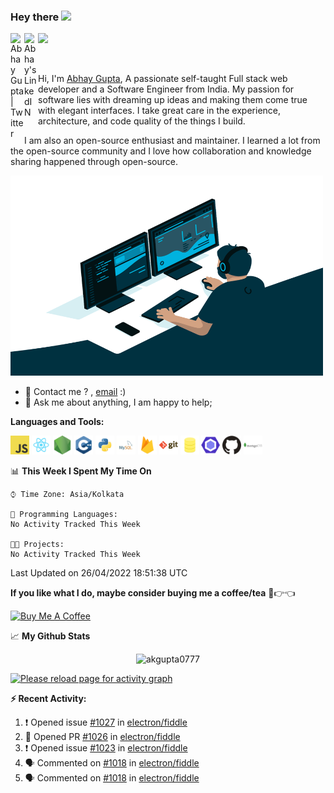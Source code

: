 ### Hey there <img src="https://media.giphy.com/media/hvRJCLFzcasrR4ia7z/giphy.gif" width="25px">
<a href="https://twitter.com/akgupta0777">
  <img align="left" alt="Abhay Gupta | Twitter" width="22px" src="https://raw.githubusercontent.com/peterthehan/peterthehan/master/assets/twitter.svg" />
</a>
<a href="https://www.linkedin.com/in/abhay-gupta-88bb67188/">
  <img align="left" alt="Abhay's LinkedIN" width="22px" src="https://raw.githubusercontent.com/peterthehan/peterthehan/master/assets/linkedin.svg" />
</a>

![](https://visitor-badge.glitch.me/badge?page_id=akgupta0777.akgupta0777)

<br />

Hi, I'm [Abhay Gupta](https://twitter.com/akgupta0777), A passionate self-taught Full stack web developer and a Software Engineer from India. My passion for software lies with dreaming up ideas and making them come true with elegant interfaces. I take great care in the experience, architecture, and code quality of the things I build.

I am also an open-source enthusiast and maintainer. I learned a lot from the open-source community and I love how collaboration and knowledge sharing happened through open-source.


  <img alt="GIF" src="https://github.com/akgupta0777/akgupta0777/blob/main/animated.gif?raw=true" width="500" height="320" />
  
- 💼 Contact me ? , [email](mailto:akgupta0777@gmail.com) :)
- 💬 Ask me about anything, I am happy to help;

**Languages and Tools:**  

<code><img height="30" src="https://raw.githubusercontent.com/github/explore/80688e429a7d4ef2fca1e82350fe8e3517d3494d/topics/javascript/javascript.png"></code>
<code><img height="30" src="https://raw.githubusercontent.com/github/explore/80688e429a7d4ef2fca1e82350fe8e3517d3494d/topics/react/react.png"></code>
<code><img height="30" src="https://raw.githubusercontent.com/github/explore/80688e429a7d4ef2fca1e82350fe8e3517d3494d/topics/nodejs/nodejs.png"></code>
<code><img height="30" src="https://raw.githubusercontent.com/github/explore/80688e429a7d4ef2fca1e82350fe8e3517d3494d/topics/cpp/cpp.png"></code>
<code><img height="30" src="https://raw.githubusercontent.com/github/explore/80688e429a7d4ef2fca1e82350fe8e3517d3494d/topics/python/python.png"></code>
<code><img height="30" src="https://raw.githubusercontent.com/github/explore/80688e429a7d4ef2fca1e82350fe8e3517d3494d/topics/mysql/mysql.png"></code>
<code><img height="30" src="https://raw.githubusercontent.com/github/explore/80688e429a7d4ef2fca1e82350fe8e3517d3494d/topics/firebase/firebase.png"></code>
<code><img height="30" src="https://raw.githubusercontent.com/github/explore/80688e429a7d4ef2fca1e82350fe8e3517d3494d/topics/git/git.png"></code>
<code><img height="30" src="https://raw.githubusercontent.com/github/explore/13295c57999765ac9ffa3281942a72ab08b79de2/topics/database/database.png"></code>
<code><img height="30" src="https://raw.githubusercontent.com/github/explore/80688e429a7d4ef2fca1e82350fe8e3517d3494d/topics/eslint/eslint.png"></code>
<code><img height="30" src="https://raw.githubusercontent.com/github/explore/89bdd9644f44d1b12180fd512b95574fe4c54617/topics/github-api/github-api.png"></code>
<code><img height="30" src="https://raw.githubusercontent.com/github/explore/80688e429a7d4ef2fca1e82350fe8e3517d3494d/topics/mongodb/mongodb.png"></code>

<!--START_SECTION:waka-->
📊 **This Week I Spent My Time On** 

```text
⌚︎ Time Zone: Asia/Kolkata

💬 Programming Languages: 
No Activity Tracked This Week

🐱‍💻 Projects: 
No Activity Tracked This Week

```


 Last Updated on 26/04/2022 18:51:38 UTC
<!--END_SECTION:waka-->

**If you like what I do, maybe consider buying me a coffee/tea** 🥺👉👈

<a href="https://www.buymeacoffee.com/akgupta0777" target="_blank"><img src="https://cdn.buymeacoffee.com/buttons/v2/default-red.png" alt="Buy Me A Coffee" width="150" ></a>

📈 **My Github Stats**

<p align="center"> <img src="https://github-readme-stats.vercel.app/api?username=akgupta0777&show_icons=true&theme=gotham" alt="akgupta0777" />

[![Please reload page for activity graph](https://github-activity-graphs.herokuapp.com/graph?username=akgupta0777&custom_title=Abhay's%20Activity%20Graph&theme=react-dark&hide_border=true)](https://github.com/akgupta0777/github-readme-activity-graph)

**:zap: Recent Activity:**

<!--START_SECTION:activity-->
1. ❗️ Opened issue [#1027](https://github.com/electron/fiddle/issues/1027) in [electron/fiddle](https://github.com/electron/fiddle)
2. 💪 Opened PR [#1026](https://github.com/electron/fiddle/pull/1026) in [electron/fiddle](https://github.com/electron/fiddle)
3. ❗️ Opened issue [#1023](https://github.com/electron/fiddle/issues/1023) in [electron/fiddle](https://github.com/electron/fiddle)
4. 🗣 Commented on [#1018](https://github.com/electron/fiddle/issues/1018) in [electron/fiddle](https://github.com/electron/fiddle)
5. 🗣 Commented on [#1018](https://github.com/electron/fiddle/issues/1018) in [electron/fiddle](https://github.com/electron/fiddle)
<!--END_SECTION:activity-->




